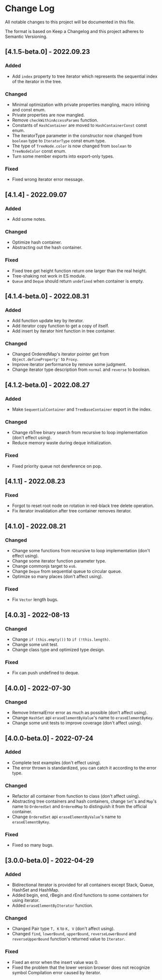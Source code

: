 # Change Log

All notable changes to this project will be documented in this file.

The format is based on Keep a Changelog and this project adheres to Semantic Versioning.

## [4.1.5-beta.0] - 2022.09.23

### Added

- Add `index` property to tree iterator which represents the sequential index of the iterator in the tree.

### Changed

- Minimal optimization with private properties mangling, macro inlining and const enum.
- Private properties are now mangled.
- Remove `checkWithinAccessParams` function.
- Constants of `HashContainer` are moved to `HashContainerConst` const enum.
- The iteratorType parameter in the constructor now changed from `boolean` type to `IteratorType` const enum type.
- The type of `TreeNode.color` is now changed from `boolean` to `TreeNodeColor` const enum.
- Turn some member exports into export-only types.

### Fixed

- Fixed wrong iterator error message.

## [4.1.4] - 2022.09.07

### Added

- Add some notes.

### Changed

- Optimize hash container.
- Abstracting out the hash container.

### Fixed

- Fixed tree get height function return one larger than the real height.
- Tree-shaking not work in ES module.
- `Queue` and `Deque` should return `undefined` when container is empty.

## [4.1.4-beta.0] - 2022.08.31

### Added

- Add function update key by iterator.
- Add iterator copy function to get a copy of itself.
- Add insert by iterator hint function in tree container.

### Changed

- Changed OrderedMap's iterator pointer get from `Object.defineProperty'` to  `Proxy`.
- Improve iterator performance by remove some judgment.
- Change iterator type description from `normal` and `reverse` to boolean.

## [4.1.2-beta.0] - 2022.08.27

### Added

- Make `SequentialContainer` and `TreeBaseContainer` export in the index.

### Changed

- Change rbTree binary search from recursive to loop implementation (don't effect using).
- Reduce memory waste during deque initialization.

### Fixed

- Fixed priority queue not dereference on pop.

## [4.1.1] - 2022.08.23

### Fixed

- Forgot to reset root node on rotation in red-black tree delete operation.
- Fix iterator invalidation after tree container removes iterator.

## [4.1.0] - 2022.08.21

### Changed

- Change some functions from recursive to loop implementation (don't effect using).
- Change some iterator function parameter type.
- Change commonjs target to `es6`.
- Change `Deque` from sequential queue to circular queue.
- Optimize so many places (don't affect using).

### Fixed

- Fix `Vector` length bugs.

## [4.0.3] - 2022-08-13

### Changed

- Change `if (this.empty())` to `if (!this.length)`.
- Change some unit test.
- Change class type and optimized type design.

### Fixed

- Fix can push undefined to deque.

## [4.0.0] - 2022-07-30

### Changed

- Remove InternalError error as much as possible (don't affect using).
- Change `HashSet` api `eraseElementByValue`'s name to `eraseElementByKey`.
- Change some unit tests to improve coverage (don't affect using).

## [4.0.0-beta.0] - 2022-07-24

### Added

- Complete test examples (don't effect using).
- The error thrown is standardized, you can catch it according to the error type.

### Changed

- Refactor all container from function to class (don't affect using).
- Abstracting tree containers and hash containers, change `Set`'s and `Map`'s name to `OrderedSet` and `OrderedMap` to distinguish it from the official container.
- Change `OrderedSet` api `eraseElementByValue`'s name to `eraseElementByKey`.

### Fixed

- Fixed so many bugs.

## [3.0.0-beta.0] - 2022-04-29

### Added

- Bidirectional iterator is provided for all containers except Stack, Queue, HashSet and HashMap.
- Added begin, end, rBegin and rEnd functions to some containers for using iterator.
- Added `eraseElementByIterator` function.

### Changed

- Changed Pair type `T, K` to `K, V` (don't affect using).
- Changed `find`, `lowerBound`, `upperBound`, `reverseLowerBound` and `reverseUpperBound` function's returned value to `Iterator`.

### Fixed

- Fixed an error when the insert value was 0.
- Fixed the problem that the lower version browser does not recognize symbol Compilation error caused by iterator.
